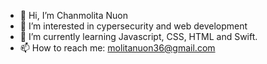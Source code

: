 - 👋 Hi, I’m Chanmolita Nuon
- 👀 I’m interested in cypersecurity and web development
- 🌱 I’m currently learning Javascript, CSS, HTML and Swift. 
- 📫 How to reach me: molitanuon36@gmail.com

<!---
molitanuon/molitanuon is a ✨ special ✨ repository because its `README.md` (this file) appears on your GitHub profile.
You can click the Preview link to take a look at your changes.
--->
